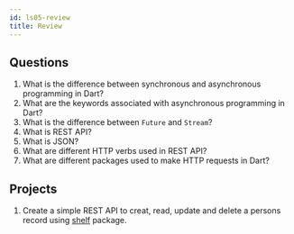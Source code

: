 ```yaml
---
id: ls05-review
title: Review
---
```


## Questions

1. What is the difference between synchronous and asynchronous programming in Dart?
2. What are the keywords associated with asynchronous programming in Dart?
3. What is the difference between `Future` and `Stream`?
4. What is REST API?
5. What is JSON?
6. What are different HTTP verbs used in REST API?
7. What are different packages used to make HTTP requests in Dart?

## Projects

1. Create a simple REST API to creat, read, update and delete a persons record using [shelf](https://pub.dev/packages/shelf) package.